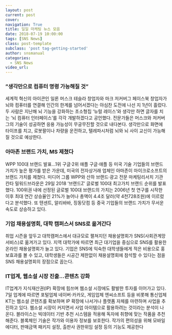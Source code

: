 ```yaml
---
layout: post
current: post
cover:  
navigation: True
title: 일일 마케팅 뉴스 모음
date: 2018-07-19 10:00:00
tags: [SNS News]
class: post-template
subclass: 'post tag-getting-started'
author: snsmanual
categories:
  - SNS News
video_url: 
---
```


### **”생각만으로 컴퓨터 명령 가능해질 것”**

세계적 혁신의 아이콘인 일론 머스크 테슬라 창업자와 마크 저커버그 페이스북 창업자가 뇌와 컴퓨터를
연결해 인간의 한계를 넘어서겠다는 야심찬 도전에 나선 지 1년이 흘렀다.
두 사람은 지난해 뇌 기능을 강화하는 초소형칩 ‘뉴럴 레이스’와 생각만 하면 글자를 치는
‘뇌 컴퓨터 인터페이스’를 각각 개발하겠다고 공언했다.
전문가들은 머스크와 저커버그의 기술이 성공하면 응용 가능성이 무궁무진할 것으로 내다본다.
생각만으로 화면에 타이프를 치고, 로봇팔이나 차량을 운전하고, 텔레파시처럼 뇌와 뇌 사이 교신이 가능해질 것으로 예상한다.


### **아마존 브랜드 가치, MS 제쳤다**

WPP 100대 브랜드 발표…1위 구글·2위 애플
구글·애플 등 미국 기술 기업들의 브랜드 가치가 높은 평가를 받은 가운데,
미국의 전자상거래 업체인 아마존이 마이크로소프트의 브랜드 가치를 제쳤다.
미디어 그룹 WPP와 산하 브랜드·광고 전문 마케팅리서치 기관 칸타 밀워드브라운은
29일 2018 ‘브랜드Z’ 글로벌 100대 최고가치 브랜드 순위를 발표했다.
100위권 내에 선정된 글로벌 100대 브랜드의 가치는 2006년 첫 연구를 시작한 이후
최대 연간 상승율인 21%가 늘어나 총액이 4.4조 달러(약 4천728조원)에 이르렀다고 분석했다.
또 텐센트, 알리바바, 징동닷컴 등 중국 기업들의 브랜드 가치가 무서운 속도로 상승하고 있다.


### **기업 채용설명회, 대학 캠퍼스서 SNS로 옮겨간다**

취업 시즌을 앞두고 대학캠퍼스에서 대규모로 펼쳐지던 채용설명회가 SNS(사회관계망서비스)로 옮겨가고 있다.
지역 대학가에 따르면 최근 대기업을 중심으로 SNS를 활용한 온라인 채용설명회가 늘고 있다.
기업은 SNS에 익숙한 대학생들에게 적은 비용으로 홍보효과를 볼 수 있고,
대학생들은 시공간 제한없이 채용설명회에 참석할 수 있다는 점을 SNS 채용설명회의 장점으로 꼽는다.


### **IT업계, 웹소설 시장 진출…콘텐츠 강화**

IT업계가 지식재산권(IP) 확장에 힘쓰며 웹소설 시장에도 활발한 투자를 이어가고 있다.
7일 업계에 따르면 포털업체 네이버·카카오, 게임업체 엔씨소프트 등을 비롯해 통신업체 KT는
웹소설 콘텐츠를 확보하며 IP 확장에 나서거나 플랫폼 자체를 마련하며 사업을 추진하고 있다.
웹소설 시장이 커지면서 사업 아이템으로 활용하려는 것이라는 분석이 나온다.
블라이스는 빅데이터 기반 추천 시스템을 적용해 독자에 취향에 맞는 작품을 추천해준다.
블록체인 기술은 작가와 이용자 정보를 보호한다. 작가의 편의성을 위해 모바일 에디터, 판매금액 패키지 설정, 출판사 권한위임 설정 등의 기능도 제공한다